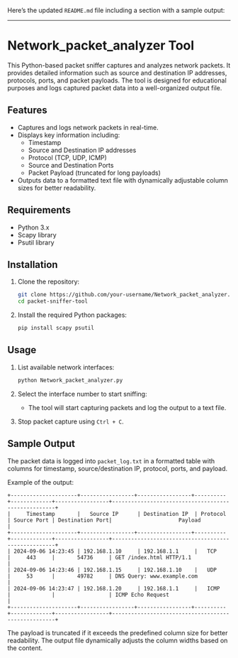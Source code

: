 Here’s the updated `README.md` file including a section with a sample output:

---

# Network_packet_analyzer Tool

This Python-based packet sniffer captures and analyzes network packets. It provides detailed information such as source and destination IP addresses, protocols, ports, and packet payloads. The tool is designed for educational purposes and logs captured packet data into a well-organized output file.

## Features
- Captures and logs network packets in real-time.
- Displays key information including:
  - Timestamp
  - Source and Destination IP addresses
  - Protocol (TCP, UDP, ICMP)
  - Source and Destination Ports
  - Packet Payload (truncated for long payloads)
- Outputs data to a formatted text file with dynamically adjustable column sizes for better readability.

## Requirements
- Python 3.x
- Scapy library
- Psutil library

## Installation

1. Clone the repository:
   ```bash
   git clone https://github.com/your-username/Network_packet_analyzer.git
   cd packet-sniffer-tool
   ```

2. Install the required Python packages:
   ```bash
   pip install scapy psutil
   ```

## Usage

1. List available network interfaces:
   ```bash
   python Network_packet_analyzer.py
   ```

2. Select the interface number to start sniffing:
   - The tool will start capturing packets and log the output to a text file.

3. Stop packet capture using `Ctrl + C`.

## Sample Output

The packet data is logged into `packet_log.txt` in a formatted table with columns for timestamp, source/destination IP, protocol, ports, and payload.

Example of the output:

```
+---------------------+-----------------+-----------------+----------+-------------+-----------------+----------------------------------------------------+
|     Timestamp       |   Source IP      | Destination IP  | Protocol | Source Port | Destination Port|                     Payload                         |
+---------------------+-----------------+-----------------+----------+-------------+-----------------+----------------------------------------------------+
| 2024-09-06 14:23:45 | 192.168.1.10     | 192.168.1.1     |   TCP    |     443     |       54736     | GET /index.html HTTP/1.1                            |
| 2024-09-06 14:23:46 | 192.168.1.15     | 192.168.1.10    |   UDP    |     53      |       49782     | DNS Query: www.example.com                          |
| 2024-09-06 14:23:47 | 192.168.1.20     | 192.168.1.1     |   ICMP   |             |                 | ICMP Echo Request                                   |
+---------------------+-----------------+-----------------+----------+-------------+-----------------+----------------------------------------------------+
```

The payload is truncated if it exceeds the predefined column size for better readability. The output file dynamically adjusts the column widths based on the content.
